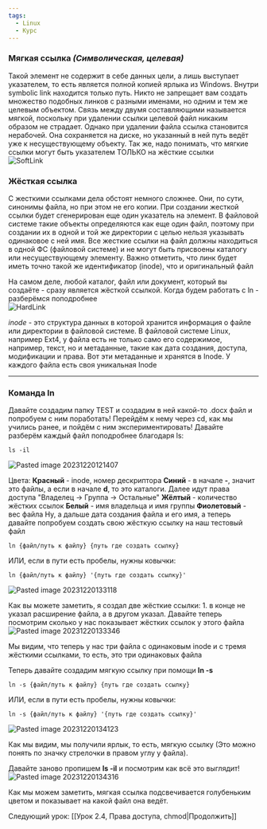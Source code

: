 ```yaml
---
tags:
  - Linux
  - Курс
---
```

### Мягкая ссылка _(Символическая, целевая)_
 Такой элемент не содержит в себе данных цели, а лишь выступает указателем, то есть является полной копией ярлыка из Windows. Внутри symbolic link находится только путь. Никто не запрещает вам создать множество подобных линков с разными именами, но одним и тем же целевым объектом. Связь между двумя составляющими называется мягкой, поскольку при удалении ссылки целевой файл никаким образом не страдает. Однако при удалении файла ссылка становится нерабочей. Она сохраняется на диске, но указанный в ней путь ведёт уже к несуществующему объекту. Так же, надо понимать, что мягкие ссылки могут быть указателем ТОЛЬКО на жёсткие ссылки  
![SoftLink](https://github.com/NyashMan/LinuxBaseCourse/assets/1348639/bc6e12ea-e2e0-4047-ad11-5a8c03207995)  

### Жёсткая ссылка
 С жесткими ссылками дела обстоят немного сложнее. Они, по сути, синонимы файла, но при этом не его копии. При создании жесткой ссылки будет сгенерирован еще один указатель на элемент. В файловой системе такие объекты определяются как еще один файл, поэтому при создании их в одной и той же директории с целью нельзя указывать одинаковое с ней имя. Все жесткие ссылки на файл должны находиться в одной ФС (файловой системе) и не могут быть присвоены каталогу или несуществующему элементу. Важно отметить, что линк будет иметь точно такой же идентификатор (inode), что и оригинальный файл

 На самом деле, любой каталог, файл или документ, который вы создаёте - сразу является жёсткой ссылкой. Когда будем работать с ln - разберёмся поподробнее  
![HardLink](https://github.com/NyashMan/LinuxBaseCourse/assets/1348639/64010f17-304c-466e-8ab8-8a22dba2cd50)  

_inode_ - это структура данных в которой хранится информация о файле или директории в файловой системе. В файловой системе Linux, например Ext4, у файла есть не только само его содержимое, например, текст, но и метаданные, такие как дата создания, доступа, модификации и права. Вот эти метаданные и хранятся в Inode. У каждого файла есть своя уникальная Inode

---
### Команда ln
Давайте создадим папку TEST и создадим в ней какой-то .docx файл и попробуем с ним поработать! Перейдём к нему через cd, как мы учились ранее, и пойдём с ним экспериментировать!
Давайте разберём каждый файл поподробнее благодаря ls:
```
ls -il
```  
![Pasted image 20231220121407](https://github.com/NyashMan/LinuxBaseCourse/assets/1348639/c428266a-16ef-4ebf-b93d-41d68bdb4e19)  

Цвета:
**Красный** - inode, номер дескриптора
**Синий** - в начале **-**, значит это файлы, а если в начале **d**, то это каталоги. Далее идут права доступа "Владелец -> Группа -> Остальные" 
**Жёлтый** - количество жёстких ссылок 
**Белый** - имя владельца и имя группы
**Фиолетовый** - вес файла
Ну, а дальше дата создания файла и его имя, а теперь давайте попробуем создать свою жёсткую ссылку на наш тестовый файл
```
ln {файл/путь к файлу} {путь где создать ссылку}
```
ИЛИ, если в пути есть пробелы, нужны ковычки:
```
ln {файл/путь к файлу} '{путь где создать ссылку}'
```  
![Pasted image 20231220133118](https://github.com/NyashMan/LinuxBaseCourse/assets/1348639/8f881169-5bc9-44ba-9637-b44887de69d8)  

Как вы можете заметить, я создал две жёсткие ссылки: 1. в конце не указал расширение файла, а в другом указал. Давайте теперь посмотрим сколько у нас показывает жёстких ссылок у этого файла  
![Pasted image 20231220133346](https://github.com/NyashMan/LinuxBaseCourse/assets/1348639/33b5d33a-d345-4a89-a66c-425724ff7262)  

Мы видим, что теперь у нас три файла с одинаковым inode и с тремя жёсткими ссылками, то есть, это три одинаковых файла

Теперь давайте создадим мягкую ссылку при помощи **ln -s**
```
ln -s {файл/путь к файлу} {путь где создать ссылку}
```
ИЛИ, если в пути есть пробелы, нужны ковычки:
```
ln -s {файл/путь к файлу} '{путь где создать ссылку}'
```  
![Pasted image 20231220134123](https://github.com/NyashMan/LinuxBaseCourse/assets/1348639/908c0cca-380c-49e9-b76a-ceac3c95adbe)  

Как мы видим, мы получили ярлык, то есть, мягкую ссылку (Это можно понять по значку стрелочки в правом углу у файла).

Давайте заново пропишем **ls -il** и посмотрим как всё это выглядит!  
![Pasted image 20231220134316](https://github.com/NyashMan/LinuxBaseCourse/assets/1348639/899312b8-3b3f-408d-965c-bda8c39105f7)  

Как мы можем заметить, мягкая ссылка подсвечивается голубеньким цветом и показывает на какой файл она ведёт.

Следующий урок: [[Урок 2.4, Права доступа, chmod|Продолжить]]
